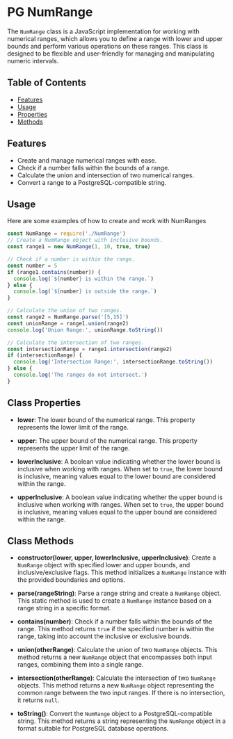 # PG NumRange

The `NumRange` class is a JavaScript implementation for working with numerical ranges, which allows you to define a range with lower and upper bounds and perform various operations on these ranges. This class is designed to be flexible and user-friendly for managing and manipulating numeric intervals.

## Table of Contents

- [Features](#features)
- [Usage](#usage)
- [Properties](#properties)
- [Methods](#methods)

## Features

- Create and manage numerical ranges with ease.
- Check if a number falls within the bounds of a range.
- Calculate the union and intersection of two numerical ranges.
- Convert a range to a PostgreSQL-compatible string.

## Usage

Here are some examples of how to create and work with NumRanges

```javascript
const NumRange = require('./NumRange')
// Create a NumRange object with inclusive bounds.
const range1 = new NumRange(1, 10, true, true)

// Check if a number is within the range.
const number = 5
if (range1.contains(number)) {
  console.log(`${number} is within the range.`)
} else {
  console.log(`${number} is outside the range.`)
}

// Calculate the union of two ranges.
const range2 = NumRange.parse('[5,15]')
const unionRange = range1.union(range2)
console.log('Union Range:', unionRange.toString())

// Calculate the intersection of two ranges.
const intersectionRange = range1.intersection(range2)
if (intersectionRange) {
  console.log('Intersection Range:', intersectionRange.toString())
} else {
  console.log('The ranges do not intersect.')
}
```

## Class Properties

- **lower**: The lower bound of the numerical range. This property represents the lower limit of the range.

- **upper**: The upper bound of the numerical range. This property represents the upper limit of the range.

- **lowerInclusive**: A boolean value indicating whether the lower bound is inclusive when working with ranges. When set to `true`, the lower bound is inclusive, meaning values equal to the lower bound are considered within the range.

- **upperInclusive**: A boolean value indicating whether the upper bound is inclusive when working with ranges. When set to `true`, the upper bound is inclusive, meaning values equal to the upper bound are considered within the range.

## Class Methods

- **constructor(lower, upper, lowerInclusive, upperInclusive)**: Create a `NumRange` object with specified lower and upper bounds, and inclusive/exclusive flags. This method initializes a `NumRange` instance with the provided boundaries and options.

- **parse(rangeString)**: Parse a range string and create a `NumRange` object. This static method is used to create a `NumRange` instance based on a range string in a specific format.

- **contains(number)**: Check if a number falls within the bounds of the range. This method returns `true` if the specified number is within the range, taking into account the inclusive or exclusive bounds.

- **union(otherRange)**: Calculate the union of two `NumRange` objects. This method returns a new `NumRange` object that encompasses both input ranges, combining them into a single range.

- **intersection(otherRange)**: Calculate the intersection of two `NumRange` objects. This method returns a new `NumRange` object representing the common range between the two input ranges. If there is no intersection, it returns `null`.

- **toString()**: Convert the `NumRange` object to a PostgreSQL-compatible string. This method returns a string representing the `NumRange` object in a format suitable for PostgreSQL database operations.
